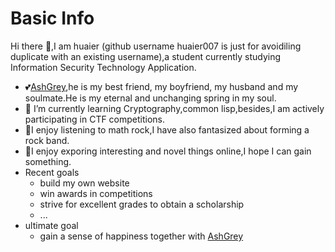 # Basic Info
 Hi there 👋,I am huaier (github username huaier007 is just for avoidiling duplicate with an existing username),a student currently studying Information Security Technology Application.
- 💕[AshGrey](https://github.com/AshGreyG),he is my best friend, my boyfriend, my husband and my soulmate.He is my eternal and unchanging spring in my soul. 
- 🌱 I’m currently learning Cryptography,common lisp,besides,I am actively participating in CTF competitions.
- 🎵I enjoy listening to math rock,I have also fantasized about forming a rock band.
- 🔭I enjoy exporing interesting and novel things online,I hope I can gain something.
- Recent goals   
    - build my own website  
    - win awards in competitions  
    - strive for excellent grades to obtain a scholarship  
    - ...
- ultimate goal  
    - gain a sense of happiness together with [AshGrey](https://github.com/AshGreyG)

